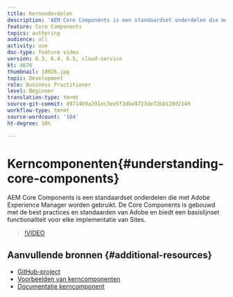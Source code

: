```yaml
---
title: Kernonderdelen
description: 'AEM Core Components is een standaardset onderdelen die met Adobe Experience Manager worden gebruikt. De Core Components is gebouwd met de best practices en standaarden van Adobe en biedt een basislijnset functionaliteit voor elke implementatie van Sites. '
feature: Core Components
topics: authoring
audience: all
activity: use
doc-type: feature video
version: 6.3, 6.4, 6.5, cloud-service
kt: 4676
thumbnail: 18926.jpg
topic: Development
role: Business Practitioner
level: Beginner
translation-type: tm+mt
source-git-commit: d9714b9a291ec3ee5f3dba9723de72bb120d2149
workflow-type: tm+mt
source-wordcount: '104'
ht-degree: 10%

---
```



# Kerncomponenten{#understanding-core-components}

AEM Core Components is een standaardset onderdelen die met Adobe Experience Manager worden gebruikt. De Core Components is gebouwd met de best practices en standaarden van Adobe en biedt een basislijnset functionaliteit voor elke implementatie van Sites.

>[!VIDEO](https://video.tv.adobe.com/v/18926/?quality=12&learn=on)

## Aanvullende bronnen {#additional-resources}

* [GitHub-project](https://github.com/adobe/aem-core-wcm-components)
* [Voorbeelden van kerncomponenten](https://www.aemcomponents.dev/)
* [Documentatie kerncomponent](https://docs.adobe.com/content/help/en/experience-manager-core-components/using/introduction.html)


